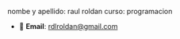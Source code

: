 nombe y apellido: raul roldan
curso: programacion

- 📧 **Email**: [rdlroldan@gmail.com](mailto:raulroldan_401@hotmail.com)